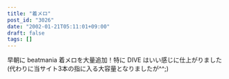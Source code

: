 ```yaml
---
title: "着メロ"
post_id: "3026"
date: "2002-01-21T05:11:01+09:00"
draft: false
tags: []
---
```



早朝に beatmania 着メロを大量追加！特に DIVE はいい感じに仕上がりました(代わりに当サイト3本の指に入る大容量となりましたが^^;)
